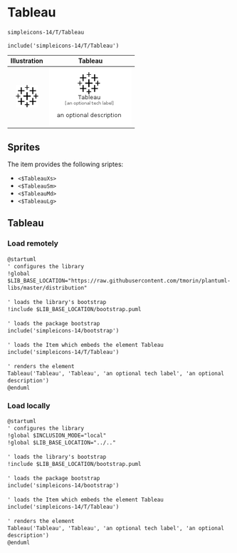# Tableau


```text
simpleicons-14/T/Tableau
```

```text
include('simpleicons-14/T/Tableau')
```



| Illustration | Tableau |
| :---: | :---: |
| ![illustration for Illustration](../../simpleicons-14/T/Tableau.png) | ![illustration for Tableau](../../simpleicons-14/T/Tableau.Local.png) |



## Sprites
The item provides the following sriptes:

- `<$TableauXs>`
- `<$TableauSm>`
- `<$TableauMd>`
- `<$TableauLg>`





## Tableau

### Load remotely
```plantuml
@startuml
' configures the library
!global $LIB_BASE_LOCATION="https://raw.githubusercontent.com/tmorin/plantuml-libs/master/distribution"

' loads the library's bootstrap
!include $LIB_BASE_LOCATION/bootstrap.puml

' loads the package bootstrap
include('simpleicons-14/bootstrap')

' loads the Item which embeds the element Tableau
include('simpleicons-14/T/Tableau')

' renders the element
Tableau('Tableau', 'Tableau', 'an optional tech label', 'an optional description')
@enduml
```

### Load locally
```plantuml
@startuml
' configures the library
!global $INCLUSION_MODE="local"
!global $LIB_BASE_LOCATION="../.."

' loads the library's bootstrap
!include $LIB_BASE_LOCATION/bootstrap.puml

' loads the package bootstrap
include('simpleicons-14/bootstrap')

' loads the Item which embeds the element Tableau
include('simpleicons-14/T/Tableau')

' renders the element
Tableau('Tableau', 'Tableau', 'an optional tech label', 'an optional description')
@enduml
```

